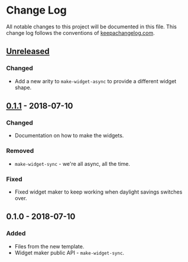 # Change Log
All notable changes to this project will be documented in this file. This change log follows the conventions of [keepachangelog.com](http://keepachangelog.com/).

## [Unreleased]
### Changed
- Add a new arity to `make-widget-async` to provide a different widget shape.

## [0.1.1] - 2018-07-10
### Changed
- Documentation on how to make the widgets.

### Removed
- `make-widget-sync` - we're all async, all the time.

### Fixed
- Fixed widget maker to keep working when daylight savings switches over.

## 0.1.0 - 2018-07-10
### Added
- Files from the new template.
- Widget maker public API - `make-widget-sync`.

[Unreleased]: https://github.com/your-name/logic/compare/0.1.1...HEAD
[0.1.1]: https://github.com/your-name/logic/compare/0.1.0...0.1.1
